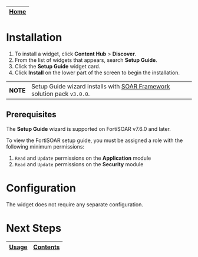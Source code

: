 | [Home](../README.md) |
|----------------------|

# Installation

1. To install a widget, click **Content Hub** > **Discover**.
2. From the list of widgets that appears, search **Setup Guide**.
3. Click the **Setup Guide** widget card.
4. Click **Install** on the lower part of the screen to begin the installation.

<table>
    <tr>
        <th>NOTE</th>
        <td>Setup Guide wizard installs with <a href="https://github.com/fortinet-fortisoar/solution-pack-soar-framework">SOAR Framework</a> solution pack <code>v3.0.0</code>.</td>
    </tr>
</table>

## Prerequisites

The **Setup Guide** wizard is supported on FortiSOAR v7.6.0 and later.

<!--
| Solution Pack Name | Version         | Purpose                                |
|:-------------------|:----------------|:---------------------------------------|
| SOAR Framework     | v3.0.0 or later | Required for Incident Response modules |
-->

To view the FortiSOAR setup guide, you must be assigned a role with the following minimum permissions:

1. `Read` and `Update` permissions on the **Application** module
2. `Read` and `Update` permissions on the **Security** module

# Configuration

The widget does not require any separate configuration.

# Next Steps

| [Usage](./usage.md) | [Contents](./contents.md) |
|---------------------|---------------------------|